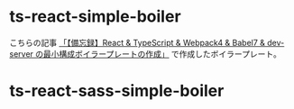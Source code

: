 # ts-react-simple-boiler

こちらの記事 [「【備忘録】React & TypeScript & Webpack4 & Babel7 & dev-server の最小構成ボイラープレートの作成」](https://qiita.com/Kento75/items/dd73ae43b382713a1060) で作成したボイラープレート。
# ts-react-sass-simple-boiler
